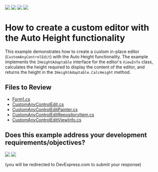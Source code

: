 <!-- default badges list -->
![](https://img.shields.io/endpoint?url=https://codecentral.devexpress.com/api/v1/VersionRange/128637768/14.2.7%2B)
[![](https://img.shields.io/badge/Open_in_DevExpress_Support_Center-FF7200?style=flat-square&logo=DevExpress&logoColor=white)](https://supportcenter.devexpress.com/ticket/details/T236498)
[![](https://img.shields.io/badge/📖_How_to_use_DevExpress_Examples-e9f6fc?style=flat-square)](https://docs.devexpress.com/GeneralInformation/403183)
[![](https://img.shields.io/badge/💬_Leave_Feedback-feecdd?style=flat-square)](#does-this-example-address-your-development-requirementsobjectives)
<!-- default badges end -->

# How to create a custom editor with the Auto Height functionality

This example demonstrates how to create a custom in-place editor (`CustomAnyControlEdit`) with the Auto Height functionality. The example implements the `IHeightAdaptable` interface for the editor's `ViewInfo` class, calculates the height required to display the content of the editor, and returns the height in the `IHeightAdaptable.CalcHeight` method.


## Files to Review

* [Form1.cs](./CS/TreeListAutoNodeHeight/Form1.cs)
* [CustomAnyControlEdit.cs](./CS/TreeListAutoNodeHeight/TreeListAutoNodeHeight/CustomAnyControlEdit.cs)
* [CustomAnyControlEditPainter.cs](./CS/TreeListAutoNodeHeight/TreeListAutoNodeHeight/CustomAnyControlEditPainter.cs)
* [CustomAnyControlEditRepositoryItem.cs](./CS/TreeListAutoNodeHeight/TreeListAutoNodeHeight/CustomAnyControlEditRepositoryItem.cs)
* [CustomAnyControlEditViewInfo.cs](./CS/TreeListAutoNodeHeight/TreeListAutoNodeHeight/CustomAnyControlEditViewInfo.cs)
<!-- feedback -->
## Does this example address your development requirements/objectives?

[<img src="https://www.devexpress.com/support/examples/i/yes-button.svg"/>](https://www.devexpress.com/support/examples/survey.xml?utm_source=github&utm_campaign=create-custom-editor-with-auto-height-functionality&~~~was_helpful=yes) [<img src="https://www.devexpress.com/support/examples/i/no-button.svg"/>](https://www.devexpress.com/support/examples/survey.xml?utm_source=github&utm_campaign=create-custom-editor-with-auto-height-functionality&~~~was_helpful=no)

(you will be redirected to DevExpress.com to submit your response)
<!-- feedback end -->
